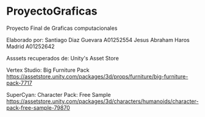 # ProyectoGraficas
Proyecto Final de Graficas computacionales

Elaborado por:
Santiago Diaz Guevara A01252554
Jesus Abraham Haros Madrid A01252642

Asssets recuperados de:
Unity's Asset Store

Vertex Studio: Big Furniture Pack
https://assetstore.unity.com/packages/3d/props/furniture/big-furniture-pack-7717

SuperCyan: Character Pack: Free Sample
https://assetstore.unity.com/packages/3d/characters/humanoids/character-pack-free-sample-79870
